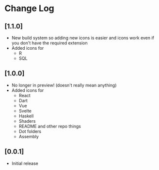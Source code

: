 # Change Log

## [1.1.0]
- New build system so adding new icons is easier and icons work even if you don't have the required extension
- Added icons for
  - R
  - SQL

## [1.0.0]
- No longer in preview! (doesn't really mean anything)
- Added icons for
  - React
  - Dart
  - Vue
  - Svelte
  - Haskell
  - Shaders
  - README and other repo things
  - Dot folders
  - Assembly

## [0.0.1]

- Initial release
